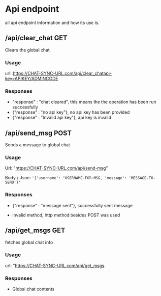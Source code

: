 # Api endpoint
all api endpoint information and how its use is.
## /api/clear_chat GET

Clears the global chat

### Usage

url :https://CHAT-SYNC-URL.com/api/clear_chatapi-key=APIKEY/ADMINCODE

### Responses

- "response" : "chat cleared", this means the the operation has been run successfully
- {"response" : "no api key"}, no api key has been provided
- {"response" : "Invalid api key"}, api key is invalid

## /api/send_msg POST
Sends a message to global chat
### Usage

Url: "https://CHAT-SYNC-URL.com/api/send-msg"

Body / Json: ```'{'username': "USERNAME-FOR-MSG, 'message': 'MESSAGE-TO-SEND'}'```

### Responses

- {"response" : "message sent"}, successfully sent message

- invalid method, http method besides POST was used

## /api/get_msgs GET

fetches global chat info

### Usage

url: "https://CHAT-SYNC-URL.com/api/get_msgs

### Responses

- Global chat contents





